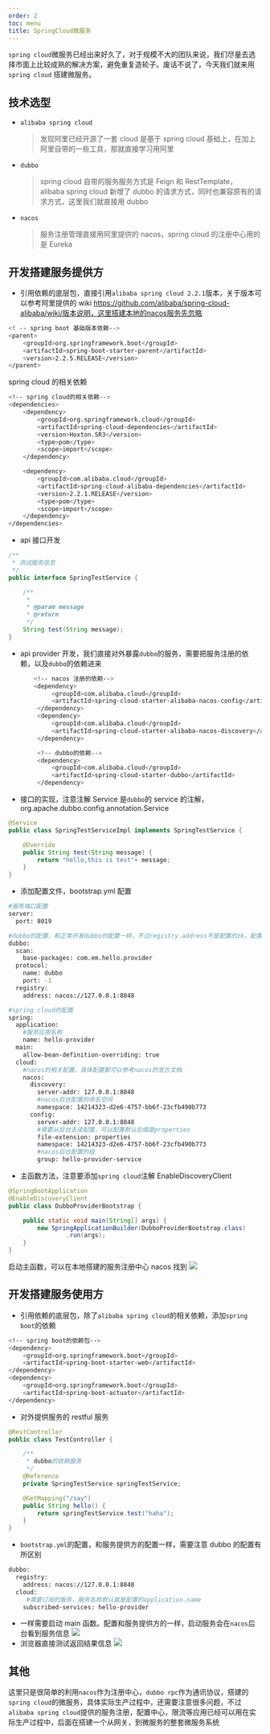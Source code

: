 ```yaml
---
order: 2
toc: menu
title: SpringCloud微服务
---
```


`spring cloud`微服务已经出来好久了，对于规模不大的团队来说，我们尽量去选择市面上比较成熟的解决方案，避免重复造轮子。废话不说了，今天我们就来用`spring cloud` 搭建微服务。

## 技术选型

- `alibaba spring cloud`
  > 发现阿里已经开源了一套 cloud 是基于 spring cloud 基础上，在加上阿里自带的一些工具，那就直接学习用阿里
- `dubbo`
  > spring cloud 自带的服务服务方式是 Feign 和 RestTemplate， alibaba spring cloud 新增了 dubbo 的请求方式，同时也兼容原有的请求方式，这里我们就直接用 dubbo
- `nacos`
  > 服务注册管理直接用阿里提供的 nacos，spring cloud 的注册中心用的是 Eureka

## 开发搭建服务提供方

- 引用依赖的底层包，直接引用`alibaba spring cloud 2.2.1`版本，关于版本可以参考阿里提供的 wiki https://github.com/alibaba/spring-cloud-alibaba/wiki/版本说明，这里搭建本地的nacos服务先忽略

```bash
<! -- spring boot 基础版本依赖-->
<parent>
    <groupId>org.springframework.boot</groupId>
    <artifactId>spring-boot-starter-parent</artifactId>
    <version>2.2.5.RELEASE</version>
</parent>
```

spring cloud 的相关依赖

```bash
<!-- spring cloud的相关依赖-->
<dependencies>
    <dependency>
        <groupId>org.springframework.cloud</groupId>
        <artifactId>spring-cloud-dependencies</artifactId>
        <version>Hoxton.SR3</version>
        <type>pom</type>
        <scope>import</scope>
    </dependency>

    <dependency>
        <groupId>com.alibaba.cloud</groupId>
        <artifactId>spring-cloud-alibaba-dependencies</artifactId>
        <version>2.2.1.RELEASE</version>
        <type>pom</type>
        <scope>import</scope>
    </dependency>
</dependencies>
```

- api 接口开发

```java
/**
 * 测试服务信息
 */
public interface SpringTestService {

    /**
     *
     * @param message
     * @return
     */
    String test(String message);
}
```

- api provider 开发，我们直接对外暴露`dubbo`的服务，需要把服务注册的依赖，以及`dubbo`的依赖进来

```bash
       <!-- nacos 注册的依赖-->
       <dependency>
            <groupId>com.alibaba.cloud</groupId>
            <artifactId>spring-cloud-starter-alibaba-nacos-config</artifactId>
        </dependency>
        <dependency>
            <groupId>com.alibaba.cloud</groupId>
            <artifactId>spring-cloud-starter-alibaba-nacos-discovery</artifactId>
        </dependency>

        <!-- dubbo的依赖-->
        <dependency>
            <groupId>com.alibaba.cloud</groupId>
            <artifactId>spring-cloud-starter-dubbo</artifactId>
        </dependency>
```

- 接口的实现，注意注解 Service 是`dubbo`的 service 的注解，org.apache.dubbo.config.annotation.Service

```Java
@Service
public class SpringTestServiceImpl implements SpringTestService {

    @Override
    public String test(String message) {
        return "hello,this is test"+ message;
    }
}
```

- 添加配置文件，bootstrap.yml 配置

```bash
#服务端口配置
server:
  port: 8019

#dubbo的配置，和正常开发dubbo的配置一样，不过registry.address不是配置的zk，配置是nacos 本地搭建的服务
dubbo:
  scan:
    base-packages: com.em.hello.provider
  protocol:
    name: dubbo
    port: -1
  registry:
    address: nacos://127.0.0.1:8848

#spring cloud的配置
spring:
  application:
    #服务应用名称
    name: hello-provider
  main:
    allow-bean-definition-overriding: true
  cloud:
    #nacos的相关配置，具体配置都可以参考nacos的官方文档
    nacos:
      discovery:
        server-addr: 127.0.0.1:8848
        #nacos后台配置的命名空间
        namespace: 14214323-d2e6-4757-bb6f-23cfb490b773
      config:
        server-addr: 127.0.0.1:8848
        #需要从后台去读配置，可以配置默认后缀是properties
        file-extension: properties
        namespace: 14214323-d2e6-4757-bb6f-23cfb490b773
        #nacos后台配置的组
        group: hello-provider-service
```

- 主函数方法，注意要添加`spring cloud`注解 EnableDiscoveryClient

```Java
@SpringBootApplication
@EnableDiscoveryClient
public class DubboProviderBootstrap {

    public static void main(String[] args) {
        new SpringApplicationBuilder(DubboProviderBootstrap.class)
                .run(args);
    }
}
```

启动主函数，可以在本地搭建的服务注册中心 nacos 找到
![](../../public/nacos.webp)

## 开发搭建服务使用方

- 引用依赖的底层包，除了`alibaba spring cloud`的相关依赖，添加`spring boot`的依赖

```bash
<!-- spring boot的依赖包-->
<dependency>
    <groupId>org.springframework.boot</groupId>
    <artifactId>spring-boot-starter-web</artifactId>
</dependency>
<dependency>
    <groupId>org.springframework.boot</groupId>
    <artifactId>spring-boot-actuator</artifactId>
</dependency>
```

- 对外提供服务的 restful 服务

```Java
@RestController
public class TestController {

    /**
     * dubbo的依赖服务
     */
    @Reference
    private SpringTestService springTestService;

    @GetMapping("/say")
    public String hello() {
        return springTestService.test("haha");
    }
}
```

- `bootstrap.yml`的配置，和服务提供方的配置一样，需要注意 dubbo 的配置有所区别

```bash
dubbo:
  registry:
    address: nacos://127.0.0.1:8848
  cloud:
     #需要订阅的服务，服务名称默认就是配置的application.name
    subscribed-services: hello-provider
```

- 一样需要启动 main 函数。配置和服务提供方的一样，启动服务会在`nacos`后台看到服务信息
  ![](../../public/server.webp)
- 浏览器直接测试返回结果信息
  ![](../../public/test.webp)

## 其他

这里只是很简单的利用`nacos`作为注册中心，`dubbo rpc`作为通讯协议，搭建的`spring cloud`的微服务，具体实际生产过程中，还需要注意很多问题，不过`alibaba spring cloud`提供的服务注册，配置中心，限流等应用已经可以用在实际生产过程中，后面在搭建一个从网关，到微服务的整套微服务系统
